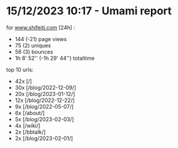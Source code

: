 # 15/12/2023 10:17 - Umami report
for www.shifeiti.com [24h] :

 - 144 (-21) page views
 - 75 (2) uniques
 - 56 (3) bounces
 - 1h 8' 52'' (-1h 29' 44'') totaltime


top 10 urls:
 - 42x [/]
 - 30x [/blog/2022-12-09/]
 - 20x [/blog/2023-01-12/]
 - 12x [/blog/2022-12-22/]
 - 9x [/blog/2022-05-07/]
 - 6x [/about/]
 - 5x [/blog/2023-02-03/]
 - 4x [/wiki/]
 - 2x [/bbtalk/]
 - 2x [/blog/2023-02-01/]


